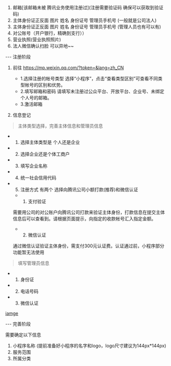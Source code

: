1. 邮箱[该邮箱未被 腾讯业务使用注册过](注册需要验证码 确保可以获取到验证码)
1. 主体身份证正反面 图片 姓名 身份证号 管理员手机号 (一般就是公司法人)
1. 主体身份证正反面 图片 姓名 身份证号 管理员手机号 (管理人员也有可以有)
1. 对公账号（开户银行，精确到支行））
1. 营业执照(营业执照照片)
1. 法人微信确认扫脸 可以异地~~

--- 注册阶段
1. 前往 https://mp.weixin.qq.com/?token=&lang=zh_CN

    - 1.选择注册的帐号类型
    选择“小程序”，点击“查看类型区别”可查看不同类型帐号的区别和优势。
    - 2.填写邮箱和密码
    请填写未注册过公众平台、开放平台、企业号、未绑定个人号的邮箱。
    - 3.激活邮箱 
2. 信息登记
> 主体类型选择，完善主体信息和管理员信息
- 1. 选择主体类型是 个人还是企业
- 2. 选择企业还是个体工商户
- 3. 填写企业名称
- 4. 统一社会信用代码
- 5. 注册方式 有两个  选择向腾讯公司小额打款(推荐)和微信认证
    - 1. 支付验证

    需要用公司的对公账户向腾讯公司打款来验证主体身份，打款信息在提交主体信息后可以查看到。请根据页面提示，向指定的收款帐号汇入指定金额。

    - 2. 微信认证

    通过微信认证验证主体身份，需支付300元认证费。认证通过前，小程序部分功能暂无法使用

> 填写管理员信息
- 1. 身份证
- 2. 电话号码
- 3. 微信认证

[iamge](https://ts1.cn.mm.bing.net/th/id/R-C.5cb3cbd686bb458f5984a550514262da?rik=yHIsRhoZlM0Wqw&riu=http%3a%2f%2fwww.195440.com%2fhtml%2fwxapp-docs%2fassets%2fimg%2f6.5cb3cbd6.png&ehk=gH6hKBIx8fPO0dbZGQLE313I9Tpi34NsQkZrUQvy59g%3d&risl=&pid=ImgRaw&r=0)

--- 完善阶段

需要确定以下信息
1. 小程序名称  (提前准备好小程序的名字和logo，logo尺寸建议为144px*144px)
2. 服务范围  
3. 所属分类
